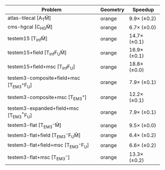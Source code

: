 | Problem                                                        | Geometry |      Speedup |
| -------------------------------------------------------------- | -------- | ------------ |
| atlas-tilecal [A$_\mathrm{T}$M̃]                               | orange   |  9.9× (±0.2) |
| cms-hgcal [C$_\mathrm{HG}$M̃]                                  | orange   |  6.7× (±0.0) |
| testem15 [T$_\mathrm{inf}$M̃]                                  | orange   | 14.7× (±0.1) |
| testem15+field [T$_\mathrm{inf}$F$_\mathrm{U}$M̃]              | orange   | 16.9× (±0.1) |
| testem15+field+msc [T$_\mathrm{inf}$F$_\mathrm{U}$]            | orange   | 18.8× (±0.0) |
| testem3-composite+field+msc [T$_\mathrm{EM3}^+$F$_\mathrm{U}$] | orange   |  7.9× (±0.1) |
| testem3-composite+msc [T$_\mathrm{EM3}^+$]                     | orange   | 12.2× (±0.1) |
| testem3-expanded+field+msc [T$_\mathrm{EM3}^*$F$_\mathrm{U}$]  | orange   |  7.9× (±0.1) |
| testem3-flat [T$_\mathrm{EM3}^-$M̃]                            | orange   |  9.5× (±0.0) |
| testem3-flat+field [T$_\mathrm{EM3}^-$F$_\mathrm{U}$M̃]        | orange   |  6.4× (±0.2) |
| testem3-flat+field+msc [T$_\mathrm{EM3}^-$F$_\mathrm{U}$]      | orange   |  6.6× (±0.2) |
| testem3-flat+msc [T$_\mathrm{EM3}^-$]                          | orange   | 13.3× (±0.2) |
